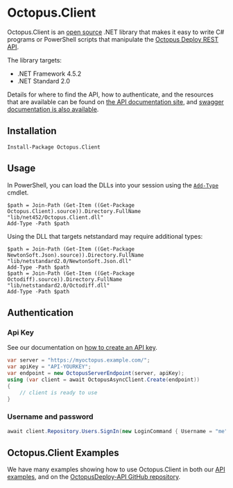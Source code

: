 # Octopus.Client
Octopus.Client is an [open source](https://github.com/OctopusDeploy/OctopusClients) .NET library that makes it easy to write C# programs or PowerShell scripts that manipulate the [Octopus Deploy REST API](https://octopus.com/docs/octopus-rest-api).

The library targets:
- .NET Framework 4.5.2
- .NET Standard 2.0

Details for where to find the API, how to authenticate, and the resources that are available can be found on [the API documentation site](https://g.octopushq.com/ApiDocs), and [swagger documentation is also available](https://samples.octopus.app/swaggerui).

## Installation

```pwsh
Install-Package Octopus.Client
```

## Usage

In PowerShell, you can load the DLLs into your session using the [`Add-Type`](https://docs.microsoft.com/en-us/powershell/module/microsoft.powershell.utility/add-type?view=powershell-7.1) cmdlet.

```pwsh
$path = Join-Path (Get-Item ((Get-Package Octopus.Client).source)).Directory.FullName "lib/net452/Octopus.Client.dll"
Add-Type -Path $path
```

Using the DLL that targets netstandard may require additional types:

```pwsh
$path = Join-Path (Get-Item ((Get-Package NewtonSoft.Json).source)).Directory.FullName "lib/netstandard2.0/NewtonSoft.Json.dll"
Add-Type -Path $path
$path = Join-Path (Get-Item ((Get-Package Octodiff).source)).Directory.FullName "lib/netstandard2.0/Octodiff.dll"
Add-Type -Path $path
```

## Authentication

### Api Key
See our documentation on [how to create an API key](https://octopus.com/docs/octopus-rest-api/how-to-create-an-api-key).

```csharp
var server = "https://myoctopus.example.com/";
var apiKey = "API-YOURKEY";
var endpoint = new OctopusServerEndpoint(server, apiKey);
using (var client = await OctopusAsyncClient.Create(endpoint))
{
    // client is ready to use
}
```

### Username and password
```csharp
await client.Repository.Users.SignIn(new LoginCommand { Username = "me", Password = "secret" });
```

## Octopus.Client Examples

We have many examples showing how to use Octopus.Client in both our [API examples](/docs/octopus-rest-api/examples/index.md), and on the [OctopusDeploy-API GitHub repository](https://github.com/OctopusDeploy/OctopusDeploy-Api/tree/master/Octopus.Client).
